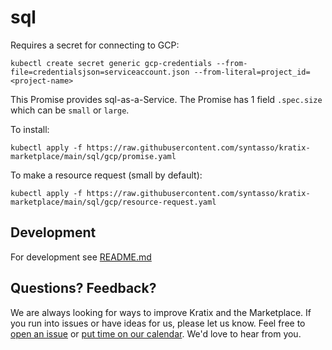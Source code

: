 # sql

Requires a secret for connecting to GCP:

```
kubectl create secret generic gcp-credentials --from-file=credentialsjson=serviceaccount.json --from-literal=project_id=<project-name>
```

This Promise provides sql-as-a-Service. The Promise has 1 field `.spec.size`
which can be `small` or `large`.

To install:
```
kubectl apply -f https://raw.githubusercontent.com/syntasso/kratix-marketplace/main/sql/gcp/promise.yaml
```

To make a resource request (small by default):
```
kubectl apply -f https://raw.githubusercontent.com/syntasso/kratix-marketplace/main/sql/gcp/resource-request.yaml
```

## Development

For development see [README.md](./internal/README.md)

## Questions? Feedback?

We are always looking for ways to improve Kratix and the Marketplace. If you run into issues or have ideas for us, please let us know. Feel free to [open an issue](https://github.com/syntasso/kratix-marketplace/issues/new/choose) or [put time on our calendar](https://www.syntasso.io/contact-us). We'd love to hear from you.
